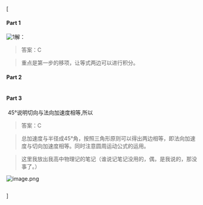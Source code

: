 [<article class="markdown-body">
<h4 id="part-1">Part 1</h4>
<p><img alt="1" src="https://ae05.alicdn.com/kf/H299e8fa3c97a4b5883fc7ffbebfd8235R.png"/>解：
<script type="math/tex">% <![CDATA[
\begin{aligned}
&\frac{d v}{d t}=-k v^{2} t\\
&\frac{d v}{v^{2}}=-k t d t\\
&\int_{V_{0}}^{V} \frac{d v}{V^{2}}=\int_{0}^{t}-k t d t\\
&\begin{array}{l}
{-\frac{1}{V}+\frac{1}{V_{0}}=-\frac{1}{2} k t^{2}} \\
{\frac{1}{V}=\frac{1}{2} k t^{2}+\frac{1}{V_{0}}}
\end{array}
\end{aligned} %]]></script></p>
<blockquote>
<p>答案：C</p>
</blockquote>
<blockquote>
<p>重点是第一步的移项，让等式两边可以进行积分。</p>
</blockquote>
<h4 id="part-2">Part 2</h4>
<p><img alt="" src="https://cdn.jsdelivr.net/gh/JMbaozi/Blogimg/Pictures/4a832318cde16c5f497b9b0521b2a932.png"/></p>
<h4 id="part-3">Part 3</h4>
<p><img alt="" src="https://cdn.jsdelivr.net/gh/JMbaozi/Blogimg/Pictures/20200310135413.png"/>
45°说明切向与法向加速度相等,所以
<script type="math/tex">% <![CDATA[
\begin{aligned}
    &a=\frac{V^{2}}{R}\\
    &v=3 m / s\\
    &v=a t\\
    &t=1s
    \end{aligned} %]]></script></p>
<blockquote>
<p>答案：C</p>
</blockquote>
<blockquote>
<p>总加速度与半径成45°角，按照三角形原则可以得出两边相等，即法向加速度与切向加速度相等。同时注意圆周运动公式的运用。</p>
</blockquote>
<blockquote>
<p>这里我放出我高中物理记的笔记（谁说记笔记没用的，偶，是我说的，那没事了。）</p>
</blockquote>
<p><img alt="image.png" src="https://ae06.alicdn.com/kf/He47bff1b9a7a43d78f488ec343447b7bk.png"/></p>
<p><img alt="" src="https://cdn.jsdelivr.net/gh/JMbaozi/Blogimg/Pictures/1533565358013.jpg"/></p>
</article>]
